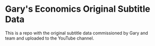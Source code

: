 # Gary's Economics Original Subtitle Data

This is a repo with the original subtitle data commissioned by Gary and team and uploaded to the YouTube channel.

